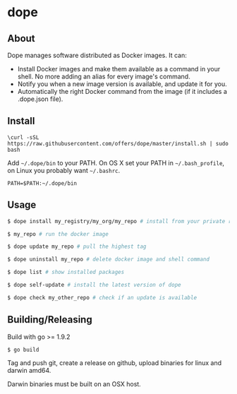 # dope
## About
Dope manages software distributed as Docker images. It can:
* Install Docker images and make them available as a command in your shell. No more adding an alias for every image's command.
* Notify you when a new image version is available, and update it for you.
* Automatically the right Docker command from the image (if it includes a .dope.json file).

## Install
```
\curl -sSL https://raw.githubusercontent.com/offers/dope/master/install.sh | sudo bash
```

Add `~/.dope/bin` to your PATH. On OS X set your PATH in `~/.bash_profile`, on Linux you probably want `~/.bashrc`.
```
PATH=$PATH:~/.dope/bin
```

## Usage
```bash
$ dope install my_registry/my_org/my_repo # install from your private registry

$ my_repo # run the docker image

$ dope update my_repo # pull the highest tag

$ dope uninstall my_repo # delete docker image and shell command

$ dope list # show installed packages

$ dope self-update # install the latest version of dope

$ dope check my_other_repo # check if an update is available
```

## Building/Releasing
Build with go >= 1.9.2

```$ go build```

Tag and push git, create a release on github, upload binaries for linux and darwin amd64.

Darwin binaries must be built on an OSX host.
